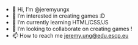- 👋 Hi, I’m @jeremyungx
- 👀 I’m interested in creating games :D
- 🌱 I’m currently learning HTML/CSS/JS
- 💞️ I’m looking to collaborate on creating games !
- 📫 How to reach me jeremy.ung@edu.escp.eu

<!---
Jay-BlazingMoon/Jay-BlazingMoon is a ✨ special ✨ repository because its `README.md` (this file) appears on your GitHub profile.
You can click the Preview link to take a look at your changes.
--->
